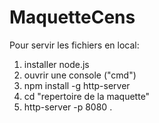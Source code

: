 # MaquetteCens

Pour servir les fichiers en local:
1. installer node.js
2. ouvrir une console ("cmd")
3. npm install -g http-server
4. cd "repertoire de la maquette"
5. http-server -p 8080 .
